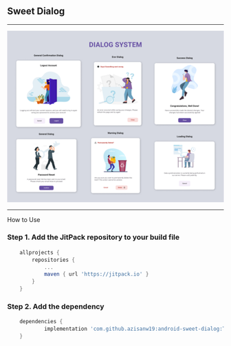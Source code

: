 ## Sweet Dialog

---
<img alt="Logo" src="image/Dialog.png" />

---

How to Use

### Step 1. Add the JitPack repository to your build file

```groovy
	allprojects {
		repositories {
			...
			maven { url 'https://jitpack.io' }
		}
	}
```

### Step 2. Add the dependency

```groovy
	dependencies {
	        implementation 'com.github.azisanw19:android-sweet-dialog:Tag'
	}
```